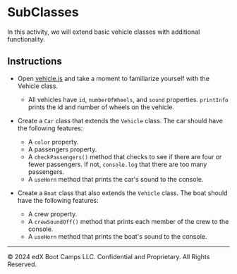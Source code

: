 # SubClasses

In this activity, we will extend basic vehicle classes with additional functionality. 

## Instructions

* Open [vehicle.js](starter/vehicle.js) and take a moment to familiarize yourself with the Vehicle class.

  * All vehicles have `id`, `numberOfWheels`, and `sound` properties. `printInfo` prints the id and number of wheels on the vehicle.

* Create a `Car` class that extends the `Vehicle` class. The car should have the following features:
  * A `color` property.
  * A passengers property.
  * A `checkPassengers()` method that checks to see if there are four or fewer passengers. If not, `console.log` that there are too many passengers.
  * A `useHorn` method that prints the car's sound to the console.

* Create a `Boat` class that also extends the `Vehicle` class. The boat should have the following features:
  * A crew property.
  * A `crewSoundOff()` method that prints each member of the crew to the console.
  * A `useHorn` method that prints the boat's sound to the console.

---

© 2024 edX Boot Camps LLC. Confidential and Proprietary. All Rights Reserved.
